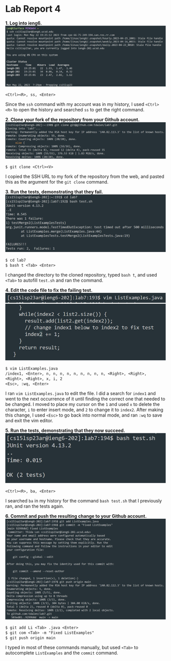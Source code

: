 # Lab Report 4
**1. Log into ieng6.**
![Image](ssh.png)
```
<Ctrl><R>, ss, <Enter>
```
Since the `ssh` command with my account was in my history, I used `<Ctrl><R>` to open the history and searched `ss` to get the right command.

**2. Clone your fork of the repository from your Github account.**
![Image](git_clone.png)
```
$ git clone <Ctrl><V>
```
I copied the SSH URL to my fork of the repository from the web, and pasted this as the argument for the `git clone` command.

**3. Run the tests, demonstrating that they fail.**
![Image](test_fail.png)
```
$ cd lab7
$ bash t <Tab> <Enter>
```
I changed the directory to the cloned repository, typed `bash t`, and used `<Tab>` to autofill `test.sh` and ran the command. 

**4. Edit the code file to fix the failing test.**
![Image](vim.png)
![Image](index2.png)
```
$ vim ListExamples.java
/index1, <Enter>, n, n, n, n, n, n, n, n, n, <Right>, <Right>, <Right>, <Right>, x, i, 2
<Esc>, :wq, <Enter>
```
I ran `vim ListExamples.java` to edit the file. I did a search for `index1` and went to the next occurrence of it until finding the correct one that needed to be changed. I moved to place my cursor on the `1` and used `x` to delete the character, `i` to enter insert mode, and `2` to change it to `index2`. After making this change, I used `<Esc>` to go back into normal mode, and ran `:wq` to save and exit the vim editor.

**5. Run the tests, demonstrating that they now succeed.**
![Image](test_pass.png)
```
<Ctrl><R>, ba, <Enter>
```
I searched `ba` in my history for the command `bash test.sh` that I previously ran, and ran the tests again.

**6. Commit and push the resulting change to your Github account.**
![Image](push.png)
```
$ git add Li <Tab> .java <Enter>
$ git com <Tab> -m "Fixed ListExamples"
$ git push origin main
```
I typed in most of these commands manually, but used `<Tab>` to autocomplete `ListExamples` and the `commit` command.
